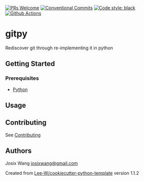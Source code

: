 [![PRs Welcome](https://img.shields.io/badge/PRs-welcome-brightgreen.svg?style=flat-square)](http://makeapullrequest.com)
[![Conventional Commits](https://img.shields.io/badge/Conventional%20Commits-1.0.0-yellow.svg?style=flat-square)](https://conventionalcommits.org)
[![Code style: black](https://img.shields.io/badge/code%20style-black-000000.svg)](https://github.com/psf/black)
[![Github Actions](https://github.com/josix/gitpy/actions/workflows/python-check.yaml/badge.svg)](https://github.com/josix/gitpy/wayback-machine-saver/actions/workflows/python-check.yaml)


# gitpy

Rediscover git through re-implementing it in python

## Getting Started

### Prerequisites
* [Python](https://www.python.org/downloads/)

## Usage


## Contributing
See [Contributing](contributing.md)

## Authors
Josix Wang <josixwang@gmail.com>


Created from [Lee-W/cookiecutter-python-template](https://github.com/Lee-W/cookiecutter-python-template/tree/1.1.2) version 1.1.2
